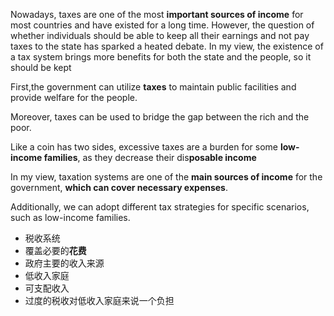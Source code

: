 Nowadays, taxes are one of the most **important sources of income** for most countries and have existed for a long time. However, the question of whether individuals should be able to keep all their earnings and not pay taxes to the state has sparked a heated debate. In my view, the existence of a tax system brings more benefits for both the state and the people, so it should be kept

First,the government can utilize **taxes** to maintain public facilities and provide welfare for the people.

Moreover, taxes can be used to bridge the gap between the rich and the poor.

Like a coin has two sides, excessive taxes are a burden for some **low-income families**, as they decrease their dis**posable income**

In my view, taxation systems are one of the **main sources of income** for the government, **which can cover necessary expenses**.

Additionally, we can adopt different tax strategies for specific scenarios, such as low-income families.

- 税收系统
- 覆盖必要的**花费**
- 政府主要的收入来源
- 低收入家庭
- 可支配收入
- 过度的税收对低收入家庭来说一个负担
